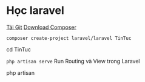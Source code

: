 # Học laravel
[Tải Git](https://git-scm.com/ "Tải Git")
[Download Composer](https://getcomposer.org/)

`composer create-project laravel/laravel TinTuc`

cd TinTuc

`php artisan serve` Run
Routing và View trong Laravel

php artisan
